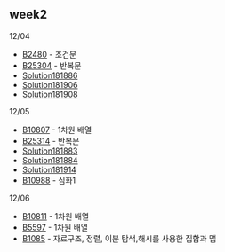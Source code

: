 ## week2

12/04
- [B2480](B2480.java) - 조건문
- [B25304](B25304.java) - 반복문
- [Solution181886](Solution181886.java)
- [Solution181906](Solution181906.java)
- [Solution181908](Solution181908.java)

12/05
- [B10807](B10807.java) - 1차원 배열
- [B25314](B25314.java) - 반복문
- [Solution181883](Solution181883.java)
- [Solution181884](Solution181884.java)
- [Solution181914](Solution181914.java)
- [B10988](B10988.java) - 심화1

12/06
- [B10811](B10811.java) - 1차원 배열
- [B5597](B5597.java) - 1차원 배열
- [B1085](B10815.java) - 자료구조, 정렬, 이분 탐색,해시를 사용한 집합과 맵